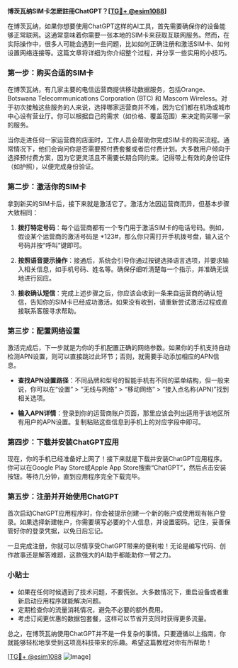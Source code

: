 **博茨瓦纳SIM卡怎麽註冊ChatGPT？[[TG💪+ @esim1088](https://t.me/s/esim1088)]**

在博茨瓦纳，如果你想要使用ChatGPT这样的AI工具，首先需要确保你的设备能够正常联网。这通常意味着你需要一张本地的SIM卡来获取互联网服务。然而，在实际操作中，很多人可能会遇到一些问题，比如如何正确注册和激活SIM卡、如何设置网络连接等。这篇文章将详细为你介绍整个过程，并分享一些实用的小技巧。

### 第一步：购买合适的SIM卡

在博茨瓦纳，有几家主要的电信运营商提供移动数据服务，包括Orange、Botswana Telecommunications Corporation (BTC) 和 Mascom Wireless。对于初次接触这些服务的人来说，选择哪家运营商并不难，因为它们都在机场或城市中心设有营业厅。你可以根据自己的需求（如价格、覆盖范围）来决定购买哪一家的服务。

当你走进任何一家运营商的店面时，工作人员会帮助你完成SIM卡的购买流程。通常情况下，他们会询问你是否需要预付费套餐或者后付费计划。大多数用户倾向于选择预付费方案，因为它更灵活且不需要长期合同约束。记得带上有效的身份证件（如护照），以便完成身份验证。

### 第二步：激活你的SIM卡

拿到新买的SIM卡后，接下来就是激活它了。激活方法因运营商而异，但基本步骤大致相同：

1. **拨打特定号码**：每个运营商都有一个专门用于激活SIM卡的电话号码。例如，假设某个运营商的激活号码是 *123#，那么你只需打开手机拨号盘，输入这个号码并按“呼叫”键即可。
   
2. **按照语音提示操作**：接通后，系统会引导你通过按键选择语言选项，并要求输入相关信息，如手机号码、姓名等。确保仔细听清楚每一个指示，并准确无误地进行回应。

3. **接收确认短信**：完成上述步骤之后，你应该会收到一条来自运营商的确认短信，告知你的SIM卡已经成功激活。如果没有收到，请重新尝试激活过程或直接联系客服寻求帮助。

### 第三步：配置网络设置

激活完成后，下一步就是为你的手机配置正确的网络参数。如果你的手机支持自动检测APN设置，则可以直接跳过此环节；否则，就需要手动添加相应的APN信息。

- **查找APN设置路径**：不同品牌和型号的智能手机有不同的菜单结构，但一般来说，你可以在“设置” > “无线与网络” > “移动网络” > “接入点名称(APN)”找到相关选项。
  
- **输入APN详情**：登录到你的运营商账户页面，那里应该会列出适用于该地区所有用户的APN设置。复制粘贴这些信息到手机上的对应字段中即可。

### 第四步：下载并安装ChatGPT应用

现在，你的手机已经准备好上网了！接下来就是下载并安装ChatGPT应用程序。你可以在Google Play Store或Apple App Store搜索“ChatGPT”，然后点击安装按钮。等待几分钟，直到应用程序完全下载完毕。

### 第五步：注册并开始使用ChatGPT

首次启动ChatGPT应用程序时，你会被提示创建一个新的帐户或使用现有帐户登录。如果选择新建帐户，你需要填写必要的个人信息，并设置密码。记住，妥善保管好你的登录凭据，以免日后忘记。

一旦完成注册，你就可以尽情享受ChatGPT带来的便利啦！无论是编写代码、创作故事还是解答难题，这款强大的AI助手都能助你一臂之力。

### 小贴士

- 如果在任何时候遇到了技术问题，不要慌张。大多数情况下，重启设备或者重新启动应用程序就能解决问题。
- 定期检查你的流量消耗情况，避免不必要的额外费用。
- 考虑订阅更优惠的数据包套餐，这样可以节省开支同时获得更多流量。

总之，在博茨瓦纳使用ChatGPT并不是一件复杂的事情。只要遵循以上指南，你就能够轻松地享受到这项高科技带来的乐趣。希望这篇教程对你有所帮助！

[[TG💪+ @esim1088](https://t.me/s/esim1088) ![Image](https://i.postimg.cc/4NQfJmqS/Snipaste-2025-05-13-00-14-12.png)]